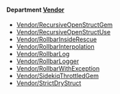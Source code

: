 <!-- START_COP_LIST -->
#### Department [Vendor](cops_vendor.md)

* [Vendor/RecursiveOpenStructGem](cops_vendor.md#vendorrecursiveopenstructgem)
* [Vendor/RecursiveOpenStructUse](cops_vendor.md#vendorrecursiveopenstructuse)
* [Vendor/RollbarInsideRescue](cops_vendor.md#vendorrollbarinsiderescue)
* [Vendor/RollbarInterpolation](cops_vendor.md#vendorrollbarinterpolation)
* [Vendor/RollbarLog](cops_vendor.md#vendorrollbarlog)
* [Vendor/RollbarLogger](cops_vendor.md#vendorrollbarlogger)
* [Vendor/RollbarWithException](cops_vendor.md#vendorrollbarwithexception)
* [Vendor/SidekiqThrottledGem](cops_vendor.md#vendorsidekiqthrottledgem)
* [Vendor/StrictDryStruct](cops_vendor.md#vendorstrictdrystruct)

<!-- END_COP_LIST -->
